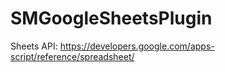 SMGoogleSheetsPlugin
====================


Sheets API: https://developers.google.com/apps-script/reference/spreadsheet/
